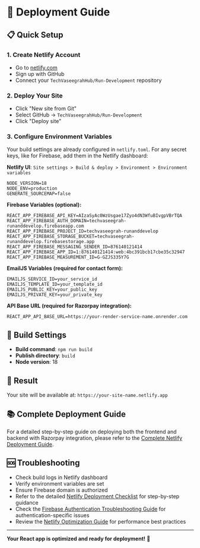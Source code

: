 # 🚀 Deployment Guide

## 📋 **Quick Setup**

### **1. Create Netlify Account**
- Go to [netlify.com](https://netlify.com)
- Sign up with GitHub
- Connect your `TechVaseegrahHub/Run-Development` repository

### **2. Deploy Your Site**
- Click "New site from Git"
- Select GitHub → `TechVaseegrahHub/Run-Development`
- Click "Deploy site"

### **3. Configure Environment Variables**
Your build settings are already configured in `netlify.toml`. For any secret keys, like for Firebase, add them in the Netlify dashboard:

**Netlify UI**: `Site settings > Build & deploy > Environment > Environment variables`

```
NODE_VERSION=18
NODE_ENV=production
GENERATE_SOURCEMAP=false
```

**Firebase Variables (optional):**
```
REACT_APP_FIREBASE_API_KEY=AIzaSyAc0WzUsgae17Zyo4dN3WfuBIvgpVBrTQA
REACT_APP_FIREBASE_AUTH_DOMAIN=techvaseegrah-runanddevelop.firebaseapp.com
REACT_APP_FIREBASE_PROJECT_ID=techvaseegrah-runanddevelop
REACT_APP_FIREBASE_STORAGE_BUCKET=techvaseegrah-runanddevelop.firebasestorage.app
REACT_APP_FIREBASE_MESSAGING_SENDER_ID=876140121414
REACT_APP_FIREBASE_APP_ID=1:876140121414:web:4bc391bcb17cbe35c32947
REACT_APP_FIREBASE_MEASUREMENT_ID=G-GZJS335Y7G
```

**EmailJS Variables (required for contact form):**
```
EMAILJS_SERVICE_ID=your_service_id
EMAILJS_TEMPLATE_ID=your_template_id
EMAILJS_PUBLIC_KEY=your_public_key
EMAILJS_PRIVATE_KEY=your_private_key
```

**API Base URL (required for Razorpay integration):**
```
REACT_APP_API_BASE_URL=https://your-render-service-name.onrender.com
```

## 🔧 **Build Settings**
- **Build command**: `npm run build`
- **Publish directory**: `build`
- **Node version**: 18

## 🎯 **Result**
Your site will be available at: `https://your-site-name.netlify.app`

## 📚 **Complete Deployment Guide**

For a detailed step-by-step guide on deploying both the frontend and backend with Razorpay integration, please refer to the [Complete Netlify Deployment Guide](NETLIFY_DEPLOYMENT_FULL_GUIDE.md).

## 🆘 **Troubleshooting**
- Check build logs in Netlify dashboard
- Verify environment variables are set
- Ensure Firebase domain is authorized
- Refer to the detailed [Netlify Deployment Checklist](NETLIFY_DEPLOYMENT_CHECKLIST.md) for step-by-step guidance
- Check the [Firebase Authentication Troubleshooting Guide](FIREBASE_AUTH_TROUBLESHOOTING.md) for authentication-specific issues
- Review the [Netlify Optimization Guide](NETLIFY_OPTIMIZATION_GUIDE.md) for performance best practices

---

**Your React app is optimized and ready for deployment!** 🎉